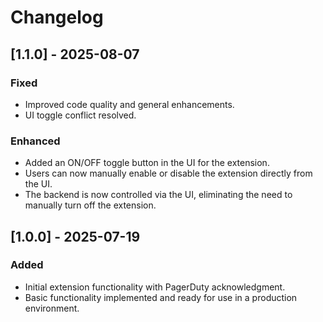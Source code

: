 # Changelog

## [1.1.0] - 2025-08-07
### Fixed
- Improved code quality and general enhancements.
- UI toggle conflict resolved.

### Enhanced
- Added an ON/OFF toggle button in the UI for the extension.
- Users can now manually enable or disable the extension directly from the UI.
- The backend is now controlled via the UI, eliminating the need to manually turn off the extension.

## [1.0.0] - 2025-07-19
### Added
- Initial extension functionality with PagerDuty acknowledgment.
- Basic functionality implemented and ready for use in a production environment.
